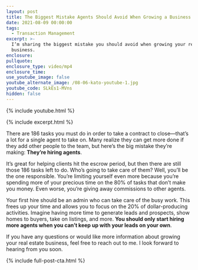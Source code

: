 ```yaml
---
layout: post
title: The Biggest Mistake Agents Should Avoid When Growing a Business
date: 2021-08-09 00:00:00
tags:
  - Transaction Management
excerpt: >-
  I’m sharing the biggest mistake you should avoid when growing your real estate
  business.
enclosure:
pullquote:
enclosure_type: video/mp4
enclosure_time:
use_youtube_image: false
youtube_alternate_image: /08-06-kato-youtube-1.jpg
youtube_code: SLkEs1-MVns
hidden: false
---
```

{% include youtube.html %}

{% include excerpt.html %}

There are 186 tasks you must do in order to take a contract to close—that’s a lot for a single agent to take on. Many realize they can get more done if they add other people to the team, but here’s the big mistake they’re making: **They’re hiring agents**.

It’s great for helping clients hit the escrow period, but then there are still those 186 tasks left to do. Who’s going to take care of them? Well, you’ll be the one responsible. You’re limiting yourself even more because you’re spending more of your precious time on the 80% of tasks that don’t make you money. Even worse, you’re giving away commissions to other agents.

Your first hire should be an admin who can take care of the busy work. This frees up your time and allows you to focus on the 20% of dollar-producing activities. Imagine having more time to generate leads and prospects, show homes to buyers, take on listings, and more. **You should only start hiring more agents when you can’t keep up with your leads on your own**.

If you have any questions or would like more information about growing your real estate business, feel free to reach out to me. I look forward to hearing from you soon.

{% include full-post-cta.html %}
